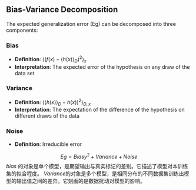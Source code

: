 ## Bias-Variance Decomposition

The expected generalization error (Eg) can be decomposed into three components:

### Bias
- **Definition**: $\langle ({f (x) − \langle h(x) \rangle_D})^2 \rangle_x$
- **Interpretation**: The expected error of the hypothesis on any draw of the data set

### Variance
- **Definition**: $\langle \langle h(x) \rangle_D − h(x))^2 \rangle_{D,x}$
- **Interpretation**: The expectation of the difference of the hypothesis on different draws of the data

### Noise
- **Definition**: Irreducible error

$$Eg = Biasy^2 + Variance + Noise$$
$bias$ 的对象是单个模型，是期望输出与真实标记的差别。它描述了模型对本训练集的拟合程度。
$Variance$的对象是多个模型，是相同分布的不同数据集训练出模型的输出值之间的差异。它刻画的是数据扰动对模型的影响。